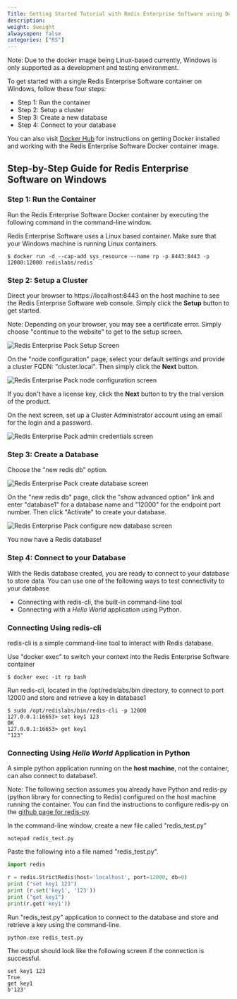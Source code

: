 ```yaml
---
Title: Getting Started Tutorial with Redis Enterprise Software using Docker on Windows
description: 
weight: $weight
alwaysopen: false
categories: ["RS"]
---
```

Note: Due to the docker image being Linux-based currently, Windows is
only supported as a development and testing environment.

To get started with a single Redis Enterprise Software container on
Windows, follow these four steps:

- Step 1: Run the container
- Step 2: Setup a cluster
- Step 3: Create a new database
- Step 4: Connect to your database

You can also visit [Docker
Hub](https://hub.docker.com/r/redislabs/redis/) for instructions on
getting Docker installed and working with the Redis Enterprise Software
Docker container image.

## Step-by-Step Guide for Redis Enterprise Software on Windows

### Step 1: Run the Container

Run the Redis Enterprise Software Docker container by executing the
following command in the command-line window.

Redis Enterprise Software uses a Linux based container. Make sure that
your Windows machine is running Linux containers.

```src
$ docker run -d --cap-add sys_resource --name rp -p 8443:8443 -p 12000:12000 redislabs/redis
```

### Step 2: Setup a Cluster

Direct your browser to https://localhost:8443 on the host machine to see
the Redis Enterprise Software web console. Simply click the **Setup**
button to get started.

Note: Depending on your browser, you may see a certificate error. Simply
choose "continue to the website" to get to the setup screen.

![Redis Enterprise Pack Setup
Screen](/images/rs/setup-windows.png?width=600&height=246)

On the "node configuration" page, select your default settings and
provide a cluster FQDN: "cluster.local". Then simply click the
**Next** button.

![Redis Enterprise Pack node configuration
screen](/images/rs/setup2-windows-1.png?width=600&height=374)

If you don't have a license key, click the **Next** button to try the
trial version of the product.

On the next screen, set up a Cluster Administrator account using
an email for the login and a password.

![Redis Enterprise Pack admin credentials
screen](/images/rs/RP-SetupScreen4.jpeg?width=600&height=377)

### Step 3: Create a Database

Choose the "new redis db" option.

![Redis Enterprise Pack create database
screen](/images/rs/RP-SetupScreen5.jpeg?width=600&height=375)

On the "new redis db" page, click the "show advanced option" link and
enter "database1" for a database name and "12000" for the endpoint port
number. Then click "Activate" to create your database.

![Redis Enterprise Pack configure new database
screen](/images/rs/RP-DBScreen2.jpeg?width=600&height=378)

You now have a Redis database!

### Step 4: Connect to your Database

With the Redis database created, you are ready to connect to your
database to store data. You can use one of the following ways to test
connectivity to your database

- Connecting with redis-cli, the built-in command-line tool
- Connecting with a _Hello World_ application using Python.

### Connecting Using redis-cli

redis-cli is a simple command-line tool to interact with Redis database.

Use "docker exec" to switch your context into the Redis Enterprise
Software container

```src
$ docker exec -it rp bash
```

Run redis-cli, located in the /opt/redislabs/bin directory, to connect
to port 12000 and store and retrieve a key in database1

```src
$ sudo /opt/redislabs/bin/redis-cli -p 12000
127.0.0.1:16653> set key1 123
OK
127.0.0.1:16653> get key1
"123"
```

### Connecting Using _Hello World_ Application in Python

A simple python application running on the **host machine**, not the
container, can also connect to database1.

Note: The following section assumes you already have Python and redis-py
(python library for connecting to Redis) configured on the host machine
running the container. You can find the instructions to configure
redis-py on the [github page for
redis-py](https://github.com/andymccurdy/redis-py).

In the command-line window, create a new file called "redis_test.py"

```src
notepad redis_test.py
```

Paste the following into a file named "redis_test.py".

```python
import redis

r = redis.StrictRedis(host='localhost', port=12000, db=0)
print ("set key1 123")
print (r.set('key1', '123'))
print ("get key1")
print(r.get('key1'))
```

Run "redis_test.py" application to connect to the database and store
and retrieve a key using the command-line.

```src
python.exe redis_test.py
```

The output should look like the following screen if the connection is
successful.

```src
set key1 123
True
get key1
b'123'
```
